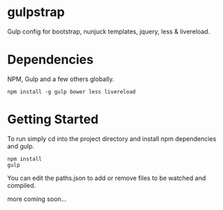 gulpstrap
=========

Gulp config for bootstrap, nunjuck templates, jquery, less & livereload.

Dependencies
=========

NPM, Gulp and a few others globally.

```
npm install -g gulp bower less livereload
```

Getting Started
=========

To run simply cd into the project directory and install npm dependencies and gulp.

```
npm install
gulp
```

You can edit the paths.json to add or remove files to be watched and compiled.

more coming soon...
